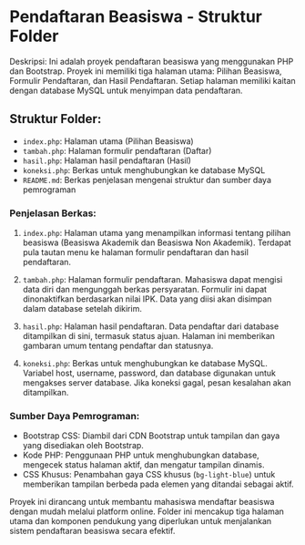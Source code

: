 # Pendaftaran Beasiswa - Struktur Folder

Deskripsi:
Ini adalah proyek pendaftaran beasiswa yang menggunakan PHP dan Bootstrap. Proyek ini memiliki tiga halaman utama: Pilihan Beasiswa, Formulir Pendaftaran, dan Hasil Pendaftaran. Setiap halaman memiliki kaitan dengan database MySQL untuk menyimpan data pendaftaran.

## Struktur Folder:

- `index.php`: Halaman utama (Pilihan Beasiswa)
- `tambah.php`: Halaman formulir pendaftaran (Daftar)
- `hasil.php`: Halaman hasil pendaftaran (Hasil)
- `koneksi.php`: Berkas untuk menghubungkan ke database MySQL
- `README.md`: Berkas penjelasan mengenai struktur dan sumber daya pemrograman

### Penjelasan Berkas:

1. `index.php`: Halaman utama yang menampilkan informasi tentang pilihan beasiswa (Beasiswa Akademik dan Beasiswa Non Akademik). Terdapat pula tautan menu ke halaman formulir pendaftaran dan hasil pendaftaran.

2. `tambah.php`: Halaman formulir pendaftaran. Mahasiswa dapat mengisi data diri dan mengunggah berkas persyaratan. Formulir ini dapat dinonaktifkan berdasarkan nilai IPK. Data yang diisi akan disimpan dalam database setelah dikirim.

3. `hasil.php`: Halaman hasil pendaftaran. Data pendaftar dari database ditampilkan di sini, termasuk status ajuan. Halaman ini memberikan gambaran umum tentang pendaftar dan statusnya.

4. `koneksi.php`: Berkas untuk menghubungkan ke database MySQL. Variabel host, username, password, dan database digunakan untuk mengakses server database. Jika koneksi gagal, pesan kesalahan akan ditampilkan.


### Sumber Daya Pemrograman:

- Bootstrap CSS: Diambil dari CDN Bootstrap untuk tampilan dan gaya yang disediakan oleh Bootstrap.
- Kode PHP: Penggunaan PHP untuk menghubungkan database, mengecek status halaman aktif, dan mengatur tampilan dinamis.
- CSS Khusus: Penambahan gaya CSS khusus (`bg-light-blue`) untuk memberikan tampilan berbeda pada elemen yang ditandai sebagai aktif.

Proyek ini dirancang untuk membantu mahasiswa mendaftar beasiswa dengan mudah melalui platform online. Folder ini mencakup tiga halaman utama dan komponen pendukung yang diperlukan untuk menjalankan sistem pendaftaran beasiswa secara efektif.
